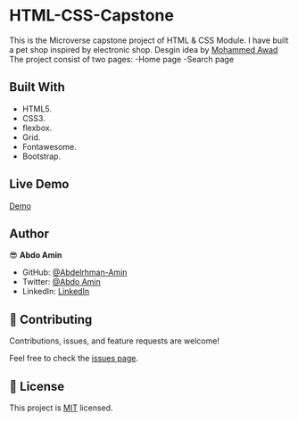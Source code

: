 # HTML-CSS-Capstone

This is the Microverse capstone project of HTML & CSS Module.
I have built a pet shop inspired by electronic shop.
Desgin idea by [Mohammed Awad](https://www.behance.net/gallery/24796463/ZATTIX)
The project consist of two pages:
-Home page
-Search page

## Built With

- HTML5.
- CSS3.
- flexbox.
- Grid.
- Fontawesome.
- Bootstrap.

## Live Demo

[Demo](https://raw.githack.com/AbdelrhmanAmin/HTML-CSS-Capstone/feature-branch/index.html)

## Author

😎 **Abdo Amin**

- GitHub: [@Abdelrhman-Amin](https://github.com/AbdelrhmanAmin)
- Twitter: [@Abdo Amin](https://twitter.com/AbdoAmi60489112)
- LinkedIn: [LinkedIn](https://www.linkedin.com/in/abdo-amin-ab786a1b0/)

## 🤝 Contributing

Contributions, issues, and feature requests are welcome!

Feel free to check the [issues page](https://github.com/AbdelrhmanAmin/HTML-CSS-Capstone/issues).

## 📝 License

This project is [MIT](./LICENSE) licensed.
